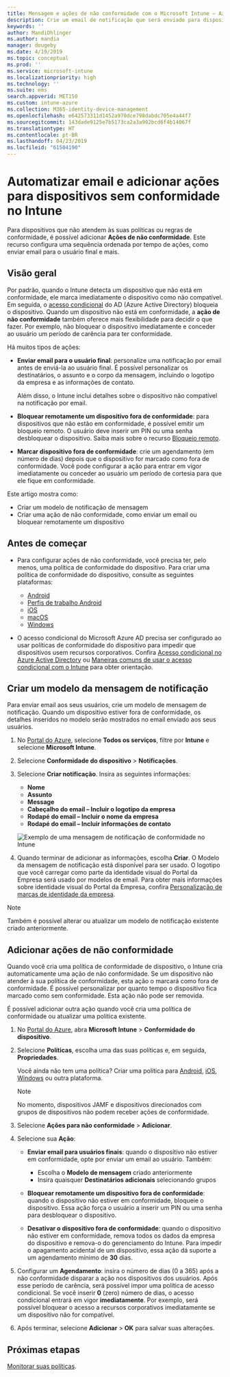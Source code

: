 ```yaml
---
title: Mensagem e ações de não conformidade com o Microsoft Intune – Azure | Microsoft Docs
description: Crie um email de notificação que será enviado para dispositivos sem conformidade. Adicione ações depois que um dispositivo é marcado como sem conformidade, como adicionar um período de carência para ficar em conformidade ou criar um agendamento para bloquear o acesso até que o dispositivo esteja em conformidade. Faça isso usando o Microsoft Intune no Azure.
keywords: ''
author: MandiOhlinger
ms.author: mandia
manager: dougeby
ms.date: 4/19/2019
ms.topic: conceptual
ms.prod: ''
ms.service: microsoft-intune
ms.localizationpriority: high
ms.technology: ''
ms.suite: ems
search.appverid: MET150
ms.custom: intune-azure
ms.collection: M365-identity-device-management
ms.openlocfilehash: e642573311d1452a970dce798dabdc705e4a44f7
ms.sourcegitcommit: 143dade9125e7b5173ca2a3a902bcd6f4b14067f
ms.translationtype: HT
ms.contentlocale: pt-BR
ms.lasthandoff: 04/23/2019
ms.locfileid: "61504190"
---
```

# <a name="automate-email-and-add-actions-for-noncompliant-devices-in-intune"></a>Automatizar email e adicionar ações para dispositivos sem conformidade no Intune

Para dispositivos que não atendem às suas políticas ou regras de conformidade, é possível adicionar **Ações de não conformidade**. Este recurso configura uma sequência ordenada por tempo de ações, como enviar email para o usuário final e mais.

## <a name="overview"></a>Visão geral

Por padrão, quando o Intune detecta um dispositivo que não está em conformidade, ele marca imediatamente o dispositivo como não compatível. Em seguida, o [acesso condicional](https://docs.microsoft.com/azure/active-directory/active-directory-conditional-access-azure-portal) do AD (Azure Active Directory) bloqueia o dispositivo. Quando um dispositivo não está em conformidade, a **ação de não conformidade** também oferece mais flexibilidade para decidir o que fazer. Por exemplo, não bloquear o dispositivo imediatamente e conceder ao usuário um período de carência para ter conformidade.

Há muitos tipos de ações:

- **Enviar email para o usuário final**: personalize uma notificação por email antes de enviá-la ao usuário final. É possível personalizar os destinatários, o assunto e o corpo da mensagem, incluindo o logotipo da empresa e as informações de contato.

    Além disso, o Intune inclui detalhes sobre o dispositivo não compatível na notificação por email.

- **Bloquear remotamente um dispositivo fora de conformidade**: para dispositivos que não estão em conformidade, é possível emitir um bloqueio remoto. O usuário deve inserir um PIN ou uma senha desbloquear o dispositivo. Saiba mais sobre o recurso [Bloqueio remoto](device-remote-lock.md). 

- **Marcar dispositivo fora de conformidade**: crie um agendamento (em número de dias) depois que o dispositivo for marcado como fora de conformidade. Você pode configurar a ação para entrar em vigor imediatamente ou conceder ao usuário um período de cortesia para que ele fique em conformidade.

Este artigo mostra como:

- Criar um modelo de notificação de mensagem
- Criar uma ação de não conformidade, como enviar um email ou bloquear remotamente um dispositivo


## <a name="before-you-begin"></a>Antes de começar

- Para configurar ações de não conformidade, você precisa ter, pelo menos, uma política de conformidade do dispositivo. Para criar uma política de conformidade do dispositivo, consulte as seguintes plataformas:

  - [Android](compliance-policy-create-android.md)
  - [Perfis de trabalho Android](compliance-policy-create-android-for-work.md)
  - [iOS](compliance-policy-create-ios.md)
  - [macOS](compliance-policy-create-mac-os.md)
  - [Windows](compliance-policy-create-windows.md)

- O acesso condicional do Microsoft Azure AD precisa ser configurado ao usar políticas de conformidade do dispositivo para impedir que dispositivos usem recursos corporativos. Confira [Acesso condicional no Azure Active Directory](https://docs.microsoft.com/azure/active-directory/active-directory-conditional-access-azure-portal) ou [Maneiras comuns de usar o acesso condicional com o Intune](conditional-access-intune-common-ways-use.md) para obter orientação.

## <a name="create-a-notification-message-template"></a>Criar um modelo da mensagem de notificação

Para enviar email aos seus usuários, crie um modelo de mensagem de notificação. Quando um dispositivo estiver fora de conformidade, os detalhes inseridos no modelo serão mostrados no email enviado aos seus usuários.

1. No [Portal do Azure](https://portal.azure.com), selecione **Todos os serviços**, filtre por **Intune** e selecione **Microsoft Intune**.
2. Selecione **Conformidade do dispositivo** > **Notificações**.
3. Selecione **Criar notificação**. Insira as seguintes informações:

   - **Nome**
   - **Assunto**
   - **Message**
   - **Cabeçalho do email – Incluir o logotipo da empresa**
   - **Rodapé do email – Incluir o nome da empresa**
   - **Rodapé do email – Incluir informações de contato**

   ![Exemplo de uma mensagem de notificação de conformidade no Intune](./media/actionsfornoncompliance-1.PNG)

4. Quando terminar de adicionar as informações, escolha **Criar**. O Modelo da mensagem de notificação está disponível para ser usado. O logotipo que você carregar como parte da identidade visual do Portal da Empresa será usado por modelos de email. Para obter mais informações sobre identidade visual do Portal da Empresa, confira [Personalização de marcas de identidade da empresa](company-portal-app.md#company-identity-branding-customization).

> [!NOTE]
> Também é possível alterar ou atualizar um modelo de notificação existente criado anteriormente.

## <a name="add-actions-for-noncompliance"></a>Adicionar ações de não conformidade

Quando você cria uma política de conformidade de dispositivo, o Intune cria automaticamente uma ação de não conformidade. Se um dispositivo não atender à sua política de conformidade, esta ação o marcará como fora de conformidade. É possível personalizar por quanto tempo o dispositivo fica marcado como sem conformidade. Esta ação não pode ser removida.

É possível adicionar outra ação quando você cria uma política de conformidade ou atualizar uma política existente. 

1. No [Portal do Azure](https://portal.azure.com), abra **Microsoft Intune** > **Conformidade do dispositivo**.
2. Selecione **Políticas**, escolha uma das suas políticas e, em seguida, **Propriedades**. 

    Você ainda não tem uma política? Criar uma política para [Android](compliance-policy-create-android.md), [iOS](compliance-policy-create-ios.md), [Windows](compliance-policy-create-windows.md) ou outra plataforma.
  
    > [!NOTE]
    > No momento, dispositivos JAMF e dispositivos direcionados com grupos de dispositivos não podem receber ações de conformidade.

3. Selecione **Ações para não conformidade** > **Adicionar**.
4. Selecione sua **Ação**: 

    - **Enviar email para usuários finais**: quando o dispositivo não estiver em conformidade, opte por enviar um email ao usuário. Também: 
    
         - Escolha o **Modelo de mensagem** criado anteriormente
         - Insira quaisquer **Destinatários adicionais** selecionando grupos
    
    - **Bloquear remotamente um dispositivo fora de conformidade**: quando o dispositivo não estiver em conformidade, bloqueie o dispositivo. Essa ação força o usuário a inserir um PIN ou uma senha para desbloquear o dispositivo. 

    - **Desativar o dispositivo fora de conformidade**: quando o dispositivo não estiver em conformidade, remova todos os dados da empresa do dispositivo e remova-o do gerenciamento do Intune. Para impedir o apagamento acidental de um dispositivo, essa ação dá suporte a um agendamento mínimo de **30** dias.  

    
5. Configurar um **Agendamento**: insira o número de dias (0 a 365) após a não conformidade disparar a ação nos dispositivos dos usuários. Após esse período de carência, será possível impor uma política de acesso condicional. Se você inserir **0** (zero) número de dias, o acesso condicional entrará em vigor **imediatamente**. Por exemplo, será possível bloquear o acesso a recursos corporativos imediatamente se um dispositivo não for compatível.

6. Após terminar, selecione **Adicionar** > **OK** para salvar suas alterações.

## <a name="next-steps"></a>Próximas etapas

[Monitorar suas políticas](compliance-policy-monitor.md).
